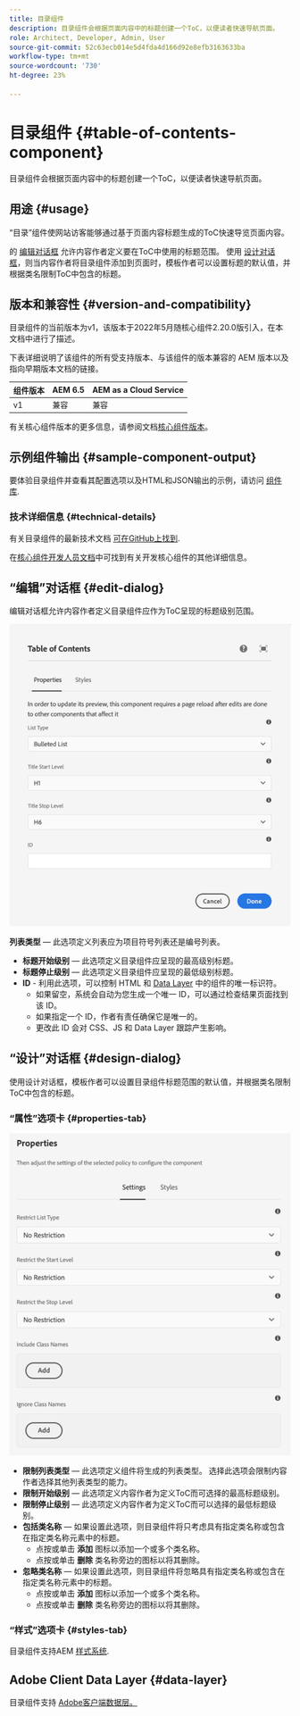 ```yaml
---
title: 目录组件
description: 目录组件会根据页面内容中的标题创建一个ToC，以便读者快速导航页面。
role: Architect, Developer, Admin, User
source-git-commit: 52c63ecb014e5d4fda4d166d92e8efb3163633ba
workflow-type: tm+mt
source-wordcount: '730'
ht-degree: 23%

---
```


# 目录组件 {#table-of-contents-component}

目录组件会根据页面内容中的标题创建一个ToC，以便读者快速导航页面。

## 用途 {#usage}

“目录”组件使网站访客能够通过基于页面内容标题生成的ToC快速导览页面内容。

的 [编辑对话框](#edit-dialog) 允许内容作者定义要在ToC中使用的标题范围。 使用 [设计对话框](#design-dialog)，则当内容作者将目录组件添加到页面时，模板作者可以设置标题的默认值，并根据类名限制ToC中包含的标题。

## 版本和兼容性 {#version-and-compatibility}

目录组件的当前版本为v1，该版本于2022年5月随核心组件2.20.0版引入，在本文档中进行了描述。

下表详细说明了该组件的所有受支持版本、与该组件的版本兼容的 AEM 版本以及指向早期版本文档的链接。

| 组件版本 | AEM 6.5 | AEM as a Cloud Service |
|---|---|---|
| v1 | 兼容 | 兼容 |

有关核心组件版本的更多信息，请参阅文档[核心组件版本](/help/versions.md)。

## 示例组件输出 {#sample-component-output}

要体验目录组件并查看其配置选项以及HTML和JSON输出的示例，请访问 [组件库](https://adobe.com/go/aem_cmp_library_tableofcontents).

### 技术详细信息 {#technical-details}

有关目录组件的最新技术文档 [可在GitHub上找到](https://adobe.com/go/aem_cmp_tech_tableofcontents_v1).

在[核心组件开发人员文档](/help/developing/overview.md)中可找到有关开发核心组件的其他详细信息。

## “编辑”对话框 {#edit-dialog}

编辑对话框允许内容作者定义目录组件应作为ToC呈现的标题级别范围。

![目录组件的编辑对话框](/help/assets/tableofcontents-edit.png)

**列表类型**  — 此选项定义列表应为项目符号列表还是编号列表。
* **标题开始级别**  — 此选项定义目录组件应呈现的最高级别标题。
* **标题停止级别**  — 此选项定义目录组件应呈现的最低级别标题。
* **ID** - 利用此选项，可以控制 HTML 和 [Data Layer](/help/developing/data-layer/overview.md) 中的组件的唯一标识符。
   * 如果留空，系统会自动为您生成一个唯一 ID，可以通过检查结果页面找到该 ID。
   * 如果指定一个 ID，作者有责任确保它是唯一的。
   * 更改此 ID 会对 CSS、JS 和 Data Layer 跟踪产生影响。

## “设计”对话框 {#design-dialog}

使用设计对话框，模板作者可以设置目录组件标题范围的默认值，并根据类名限制ToC中包含的标题。

### “属性”选项卡 {#properties-tab}

![快速搜索组件的“设计”对话框](/help/assets/tableofcontents-design.png)

* **限制列表类型**  — 此选项定义组件将生成的列表类型。 选择此选项会限制内容作者选择其他列表类型的能力。
* **限制开始级别**  — 此选项定义内容作者为定义ToC而可选择的最高标题级别。
* **限制停止级别**  — 此选项定义内容作者为定义ToC而可以选择的最低标题级别。
* **包括类名称**  — 如果设置此选项，则目录组件将只考虑具有指定类名称或包含在指定类名称元素中的标题。
   * 点按或单击 **添加** 图标以添加一个或多个类名称。
   * 点按或单击 **删除** 类名称旁边的图标以将其删除。
* **忽略类名称**  — 如果设置此选项，则目录组件将忽略具有指定类名称或包含在指定类名称元素中的标题。
   * 点按或单击 **添加** 图标以添加一个或多个类名称。
   * 点按或单击 **删除** 类名称旁边的图标以将其删除。

### “样式”选项卡 {#styles-tab}

目录组件支持AEM [样式系统](/help/get-started/authoring.md#component-styling).

## Adobe Client Data Layer {#data-layer}

目录组件支持 [Adobe客户端数据层。](/help/developing/data-layer/overview.md)
